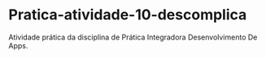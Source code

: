 # Pratica-atividade-10-descomplica
Atividade prática da disciplina de Prática Integradora Desenvolvimento De Apps.
